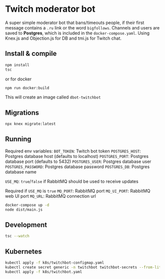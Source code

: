 # Twitch moderator bot

A super simple moderator bot that bans/timeouts people, if their first message contains a `.ru` link or the word `bigfollows`. Channels and users are saved to __Postgres__, which is included in the `docker-compose.yaml`. Using Knex.js and Objection.js for DB and tmi.js for Twitch chat.

## Install & compile
```bash
npm install
tsc
```

or for docker
```bash
npm run docker:build
```

This will create an image called `dbot-twitchbot`

## Migrations
```bash
npx knex migrate:latest
```

## Running
Required env variables:
`BOT_TOKEN`: Twitch bot token
`POSTGRES_HOST`: Postgres database host (defaults to localhost)
`POSTGRES_PORT`: Postgres database port (defaults to 5432)
`POSTGRES_USER`: Postgres database user
`POSTGRES_PASSWORD`: Postgres database password
`POSTGRES_DB`: Postgres database name

`USE_MQ`: `true`/`false` if RabbitMQ should be used to receive updates

Required if `USE_MQ` is `true`
`MQ_PORT`: RabbitMQ port
`MQ_UI_PORT`: RabbitMQ web UI port
`MQ_URL`: RabbitMQ connection url

```bash
docker-compose up -d
node dist/main.js
```

## Development
```bash
tsc --watch
```

## Kubernetes
```bash
kubectl apply -f k8s/twitchbot-configmap.yaml
kubectl create secret generic -n twitchbot twitchbot-secrets --from-literal=BOT_TOKEN=__TWITCH_BOT_TOKEN__ --from-literal=POSTGRES_PASSWORD=__POSTGRESQL_PASSWORD__
kubectl apply -f k8s/twitchbot.yaml
```
